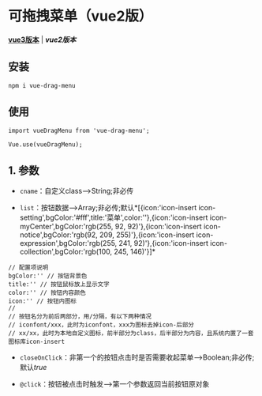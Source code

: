 # 可拖拽菜单（vue2版）
[**vue3版本**](https://github.com/QuietHear/vue-drag-menu-plus '浏览') | ***vue2版本*** 


## 安装
	npm i vue-drag-menu

## 使用
	import vueDragMenu from 'vue-drag-menu';
	
	Vue.use(vueDragMenu);


## 1. 参数
* `cname`：自定义class-->String;非必传

* `list`：按钮数据-->Array;非必传;默认*[{icon:'icon-insert icon-setting',bgColor:'#fff',title:'菜单',color:''},{icon:'icon-insert icon-myCenter',bgColor:'rgb(255, 92, 92)'},{icon:'icon-insert icon-notice',bgColor:'rgb(92, 209, 255)'},{icon:'icon-insert icon-expression',bgColor:'rgb(255, 241, 92)'},{icon:'icon-insert icon-collection',bgColor:'rgb(100, 245, 146)'}]*
>
	// 配置项说明
	bgColor:'' // 按钮背景色
	title:'' // 按钮鼠标放上显示文字
	color:'' // 按钮内容颜色
	icon:'' // 按钮内图标
	//
	// 按钮名分为前后两部分，用/分隔，有以下两种情况
	// iconfont/xxx，此时为iconfont，xxx为图标去掉icon-后部分
	// xx/xx，此时为本地自定义图标，前半部分为class，后半部分为内容，且系统内置了一套图标库icon-insert
>

* `closeOnClick`：非第一个的按钮点击时是否需要收起菜单-->Boolean;非必传;默认*true*

* `@click`：按钮被点击时触发-->第一个参数返回当前按钮原对象

